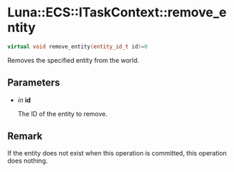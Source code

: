 # Luna::ECS::ITaskContext::remove_entity

```c++
virtual void remove_entity(entity_id_t id)=0
```

Removes the specified entity from the world. 



## Parameters
* *in* **id**

    The ID of the entity to remove. 

## Remark
If the entity does not exist when this operation is committed, this operation does nothing. 

